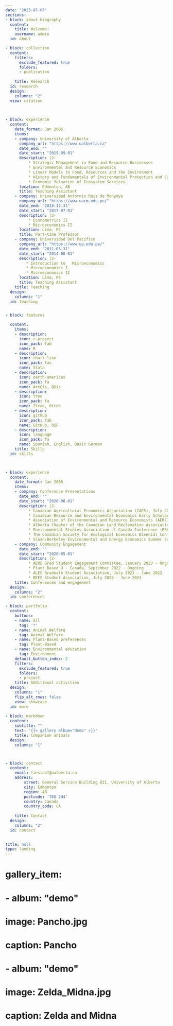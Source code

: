 ```yaml
---
date: "2023-07-07"
sections:
- block: about.biography
  content:
    title: Welcome!
    username: admin
  id: about

- block: collection
  content:
    filters:
      exclude_featured: true
      folders:
      - publication
    
    title: Research
  id: research
  design:
    columns: "2"
  view: citation
   
    

- block: experience
  content:
    date_format: Jan 2006
    items:
    - company: University of Alberta
      company_url: "https://www.ualberta.ca"
      date_end: ""
      date_start: "2019-09-01"
      description: |2-
          * Strategic Management in Food and Resource Businesses
          * Environmental and Resource Economics
          * Linear Models to Food, Resources and the Environment
          * History and Fundamentals of Environmental Protection and Conservation
          * Economic Valuation of Ecosystem Services
      location: Edmonton, AB
      title: Teaching Assistant
    - company: Universidad Antornio Ruiz de Monyoya
      company_url: "https://www.uarm.edu.pe/"
      date_end: "2018-12-31"
      date_start: "2017-07-01"
      description: |2-
          * Econometrics II
          * Microeconomics II
      location: Lima, PE
      title: Part-time Professor
    - company: Universidad Del Pacífico
      company_url: "https://www.up.edu.pe/"
      date_end: "2011-03-31"
      date_start: "2014-08-01"
      description: |2-
         * Introduction to   Microeconomics
         * Microeconomics I
         * Microeconomics II
      location: Lima, PE
      title: Teaching Assistant
    title: Teaching
  design:
    columns: "1"
  id: teaching  


- block: features

  content:
    items:
    - description: 
      icon: r-project
      icon_pack: fab
      name: R
    - description:
      icon: chart-line
      icon_pack: fas
      name: Stata
    - description: 
      icon: earth-americas
      icon_pack: fa
      name: ArcGis, QGis
    - description: 
      icon: tree
      icon_pack: fa
      name: Ztree, Otree
    - description: 
      icon: github
      icon_pack: fab
      name: GitHub, OSF
    - description: 
      icon: language
      icon_pack: fa
      name: Spanish, English, Basic German
    title: Skills
  id: skills
 


- block: experience
  content:
    date_format: Jan 2006
    items:
    - company: Conference Presentations
      date_end: ""
      date_start: "2020-06-01"
      description: |2-
          * Canadian Agricultural Economics Association (CAES), July 2023
          * Canadian Resource and Environmental Economics Early Scholar Workshop, June 2023
          * Association of Environmental and Resource Economists (AERE) Conference, June 2022
          * Alberta Chapter of the Canadian Land Reclamation Association (CLRA), May 2022
          * Environmental Studies Association of Canada Conference (ESAC), June 2021
          * The Canadian Society for Ecological Economics Biennial Conference (CSEE), May 2021
          * Sloan/Berkeley Environmental and Energy Economics Summer School, June 2020
    - company: Community Engagement
      date_end: ""
      date_start: "2020-05-01"
      description: |2-
          * AERE Grad Student Engagement Committee, January 2023 - Ongoing
          * Plant Based U - Canada, September 2022 - Ongoing
          * ALES Graduate Student Association, July 2021 - June 2022
          * REES Student Association, July 2020 - June 2023
    title: Conferences and engagement
  design:
    columns: "2"
  id: conferences

- block: portfolio
  content:
    buttons:
    - name: All
      tag: '*'
    - name: Animal Welfare
      tag: Animal Welfare
    - name: Plant-Based preferences
      tag: Plant-Based
    - name: Environmental education
      tag: Environment
    default_button_index: 2
    filters:
      exclude_featured: true
      folders:
      - project
    title: Additional activities
  design:
    columns: "1"
    flip_alt_rows: false
    view: showcase
  id: more    
  
- block: markdown
  content:
    subtitle: ""
    text: '{{< gallery album="demo" >}}'
    title: Companion animals
  design:
    columns: "1"



- block: contact
  content:
    email: fiestasf@ualberta.ca
    address:
        street: General Service Building 821, University of Alberta
        city: Edmonton
        region: AB
        postcode: 'T6G 2H4'
        country: Canada
        country_code: CA
    
    title: Contact
  design:
    columns: "2"
  id: contact
    

title: null
type: landing
---
```


# gallery_item:
# - album: "demo"
#   image: Pancho.jpg
#   caption: Pancho
# - album: "demo"
#   image: Zelda_Midna.jpg
#   caption: Zelda and Midna
